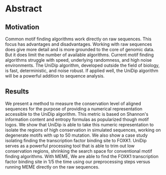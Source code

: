 # Abstract

## Motivation

Common motif finding algorithms work directly on raw sequences. This focus has advantages and disadvantages. Working with raw sequences does give more detail and is more grounded to the core of genomic data. But it does limit the number of available algorithms. Current motif finding algorithms struggle with speed, underlying randomness, and high noise environments. The UniDip algorithm, developed outside the field of biology, is fast, deterministic, and noise robust. If applied well, the UniDip algorithm will be a powerful addition to sequence analysis.

## Results

We present a method to measure the conservation level of aligned sequences for the purpose of providing a numerical representation accessible to the UniDip algorithm. This metric is based on Shannon's information content and entropy formulas as popularized though motif logos. We show that UniDip is able to take this numeric representation to isolate the regions of high conservation in simulated sequences, working on degenerate motifs with up to $50%$ mutation. We also show a case study isolating finding the transcription factor binding site to FOXK1. UniDip serves as a powerful processing tool that is able to trim out low conservation regions, shrinking the search space for conventional motif finding algorithms. With MEME, We are able to find the FOXK1 transcription factor binding site in $1/5$ the time using our preprocessing steps versus running MEME directly on the raw sequences.